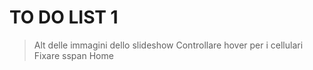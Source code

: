 # TO DO LIST 1
> Alt delle immagini dello slideshow
> Controllare hover per i cellulari
>Fixare sspan Home 